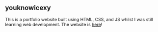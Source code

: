 ## youknowicexy
This is a portfolio website built using HTML, CSS, and JS whilst I was still learning web development. The website is <a href="portfolio-youknowicexy.vercel.app">here</a>!
